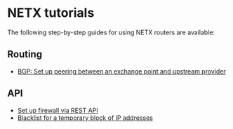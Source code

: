 # NETX tutorials

The following step-by-step guides for using NETX routers are available:

## Routing

* [BGP: Set up peering between an exchange point and upstream provider](bgp/basic-bgp.md)

## API

* [Set up firewall via REST API](api/firewall.md)
* [Blacklist for a temporary block of IP addresses](api/blacklist.md)
